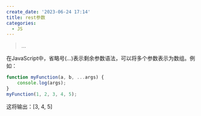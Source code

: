 ```yaml
---
create_date: '2023-06-24 17:14'
title: rest参数
categories:
  - JS
---
```


> ...

在JavaScript中，省略号(…)表示剩余参数语法，可以将多个参数表示为数组。例如：

```js
function myFunction(a, b, ...args) {   
	console.log(args); 
} 
myFunction(1, 2, 3, 4, 5);
```


这将输出：[3, 4, 5]